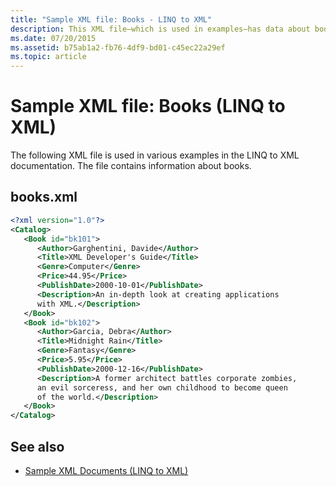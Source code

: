 ```yaml
---
title: "Sample XML file: Books - LINQ to XML"
description: This XML file—which is used in examples—has data about books.
ms.date: 07/20/2015
ms.assetid: b75ab1a2-fb76-4df9-bd01-c45ec22a29ef
ms.topic: article
---
```

# Sample XML file: Books (LINQ to XML)

The following XML file is used in various examples in the LINQ to XML documentation. The file contains information about books.

## books.xml

```xml
<?xml version="1.0"?>
<Catalog>
   <Book id="bk101">
      <Author>Garghentini, Davide</Author>
      <Title>XML Developer's Guide</Title>
      <Genre>Computer</Genre>
      <Price>44.95</Price>
      <PublishDate>2000-10-01</PublishDate>
      <Description>An in-depth look at creating applications
      with XML.</Description>
   </Book>
   <Book id="bk102">
      <Author>Garcia, Debra</Author>
      <Title>Midnight Rain</Title>
      <Genre>Fantasy</Genre>
      <Price>5.95</Price>
      <PublishDate>2000-12-16</PublishDate>
      <Description>A former architect battles corporate zombies,
      an evil sorceress, and her own childhood to become queen
      of the world.</Description>
   </Book>
</Catalog>
```

## See also

- [Sample XML Documents (LINQ to XML)](sample-xml-file-typical-purchase-order.md)
